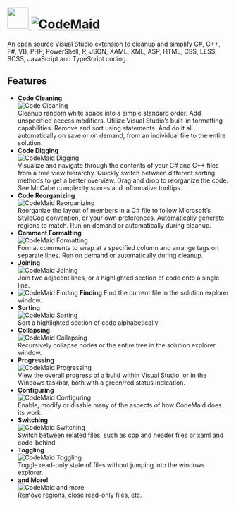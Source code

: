 # [<img src="https://cdn.rawgit.com/AdmiringWorm/chocolatey-packages/f81addd0b30a960dbe4fa7e7bd789a4ab441630a/icons/codemaid.png" height="48" width="48" /> ![CodeMaid](https://img.shields.io/chocolatey/v/codemaid.svg?label=CodeMaid&style=for-the-badge)](https://chocolatey.org/packages/codemaid)

An open source Visual Studio extension to cleanup and simplify C#, C++, F#, VB, PHP, PowerShell, R, JSON, XAML, XML, ASP, HTML, CSS, LESS, SCSS, JavaScript and TypeScript coding.

## Features
- **Code Cleaning**  
  ![Code Cleaning](http://www.codemaid.net/wp-content/themes/codemaid/images/code-cleaning_thumb.png)  
  Cleanup random white space into a simple standard order. Add unspecified access modifiers. Utilize Visual Studio’s built-in formatting capabilities. Remove and sort using statements. And do it all automatically on save or on demand, from an individual file to the entire solution.
- **Code Digging**  
  ![CodeMaid Digging](http://www.codemaid.net/wp-content/themes/codemaid/images/code-digging_thumb.png)  
  Visualize and navigate through the contents of your C# and C++ files from a tree view hierarchy. Quickly switch between different sorting methods to get a better overview. Drag and drop to reorganize the code. See McCabe complexity scores and informative tooltips.
- **Code Reorganizing**  
  ![CodeMaid Reorganizing](http://www.codemaid.net/wp-content/themes/codemaid/images/code-reorganizing_thumb.png)  
  Reorganize the layout of members in a C# file to follow Microsoft’s StyleCop convention, or your own preferences. Automatically generate regions to match. Run on demand or automatically during cleanup.
- **Comment Formatting**  
  ![CodeMaid Formatting](http://www.codemaid.net/wp-content/themes/codemaid/images/code-formatting_thumb.png)  
  Format comments to wrap at a specified column and arrange tags on separate lines. Run on demand or automatically during cleanup.
- **Joining**  
  ![CodeMaid Joining](http://www.codemaid.net/wp-content/themes/codemaid/images/code-joining_thumb.png)  
  Join two adjacent lines, or a highlighted section of code onto a single line.
- ![CodeMaid Finding](http://www.codemaid.net/wp-content/themes/codemaid/images/code-finding_thumb.png)
  **Finding**
  Find the current file in the solution explorer window.
- **Sorting**  
  ![CodeMaid Sorting](http://www.codemaid.net/wp-content/themes/codemaid/images/code-sorting_thumb.png)  
  Sort a highlighted section of code alphabetically.
- **Collapsing**  
  ![CodeMaid Collapsing](http://www.codemaid.net/wp-content/themes/codemaid/images/code-collapsing_thumb.png)  
  Recursively collapse nodes or the entire tree in the solution explorer window.
- **Progressing**  
  ![CodeMaid Progressing](http://www.codemaid.net/wp-content/themes/codemaid/images/code-progressing_thumb.png)  
  View the overall progress of a build within Visual Studio, or in the Windows taskbar, both with a green/red status indication.
- **Configuring**  
  ![CodeMaid Configuring](http://www.codemaid.net/wp-content/themes/codemaid/images/code-configuring_thumb.png)  
  Enable, modify or disable many of the aspects of how CodeMaid does its work.
- **Switching**  
  ![CodeMaid Switching](http://www.codemaid.net/wp-content/themes/codemaid/images/code-switching_thumb.png)  
  Switch between related files, such as cpp and header files or xaml and code-behind.
- **Toggling**  
  ![CodeMaid Toggling](http://www.codemaid.net/wp-content/themes/codemaid/images/code-toggling_thumb.png)  
  Toggle read-only state of files without jumping into the windows explorer.
- **and More!**  
  ![CodeMaid and more](http://www.codemaid.net/wp-content/themes/codemaid/images/code-andmore_thumb.png)  
  Remove regions, close read-only files, etc.
